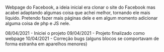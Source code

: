 Webpage do Facebook, a ideia inicial era clonar o site do Facebook mas acabei adaptando algumas coisa que achei melhor, tornando ele mais liquido. Pretendo fazer mais páginas dele e em algum momento adicionar alguma coisa de php e JS nele. 

08/04/2021 - Iniciei o projeto
09/04/2021 - Projeto finalizado como webpage 
10/04/2021 - Correção bugs (alguns blocos se comportavam de forma estranha em aparelhos menores) 
